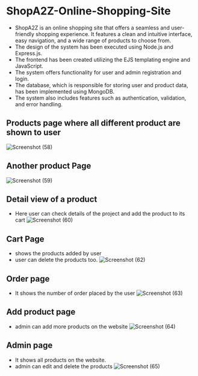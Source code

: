# ShopA2Z-Online-Shopping-Site

* ShopA2Z is an online shopping site that offers a seamless and user-friendly shopping experience. It features a clean and intuitive interface, easy navigation, and a wide range of products to choose from.
* The design of the system has been executed using Node.js and Express.js.
* The frontend has been created utilizing the EJS templating engine and JavaScript.
* The system offers functionality for user and admin registration and login.
* The database, which is responsible for storing user and product data, has been implemented using MongoDB.
* The system also includes features such as authentication, validation, and error handling.



## Products page where all different product are shown to user
![Screenshot (58)](https://user-images.githubusercontent.com/103592889/217265548-5acb50ab-12e3-4c2d-b4f6-b67c215d7c8f.png)
## Another product Page
![Screenshot (59)](https://user-images.githubusercontent.com/103592889/217265960-2c5a9c29-60d8-441a-833b-3f0b1ded4b6f.png)

## Detail view of a product
* Here user can check details of the project and add the product to its cart 
![Screenshot (60)](https://user-images.githubusercontent.com/103592889/217266880-47aed5a9-344b-4b34-bdb8-33df8265b192.png)

## Cart Page 
* shows the products added by user
* user can delete the products too.
![Screenshot (62)](https://user-images.githubusercontent.com/103592889/217267041-f333e2bb-da2e-4887-bd3e-2f9a1bdb8eac.png)

## Order page 
* It shows the number of order placed by the user 
![Screenshot (63)](https://user-images.githubusercontent.com/103592889/217267074-a9c54c71-1dc2-4ae4-9248-53e631c81510.png)

## Add product page 
* admin can add more products on the website
![Screenshot (64)](https://user-images.githubusercontent.com/103592889/217267156-5bc7695d-75a2-4a56-a040-927d5b6d260b.png)

## Admin page
* It shows all products on the website.
* admin can edit and delete the products
![Screenshot (65)](https://user-images.githubusercontent.com/103592889/217267199-b57de6b6-6048-4576-be65-81c50ee08f7f.png)
